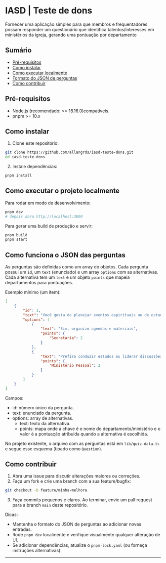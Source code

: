# IASD | Teste de dons

Fornecer uma aplicação simples para que membros e frequentadores possam responder um questionário que identifica talentos/interesses em ministérios da igreja, gerando uma pontuação por departamento

## Sumário

- [Pré-requisitos](#pré-requisitos)
- [Como instalar](#como-instalar)
- [Como executar localmente](#como-executar-o-projeto-localmente)
- [Formato do JSON de perguntas](#como-funciona-o-json-das-perguntas)
- [Como contribuir](#como-contribuir)

## Pré-requisitos

- Node.js (recomendado: >= 18.16.0)compatíveis.
- pnpm >= 10.x


## Como instalar

1. Clone este repositório:

```bash
git clone https://github.com/allangrds/iasd-teste-dons.git
cd iasd-teste-dons
```

2. Instale dependências:

```bash
pnpm install
```

## Como executar o projeto localmente

Para rodar em modo de desenvolvimento:

```bash
pnpm dev
# depois abra http://localhost:3000
```

Para gerar uma build de produção e servir:

```bash
pnpm build
pnpm start
```

## Como funciona o JSON das perguntas

As perguntas são definidas como um array de objetos. Cada pergunta possui um `id`, um `text` (enunciado) e um array `options` com as alternativas. Cada alternativa tem um `text` e um objeto `points` que mapeia departamentos para pontuações.

Exemplo mínimo (um item):

```json
[
	{
		"id": 1,
		"text": "Você gosta de planejar eventos espirituais ou de estudo?",
		"options": [
			{
				"text": "Sim, organizo agendas e materiais",
				"points": {
					"Secretaria": 2
				}
			},
			{
				"text": "Prefiro conduzir estudos ou liderar discussões",
				"points": {
					"Ministério Pessoal": 2
				}
			}
		]
	}
]
```

Campos:
- id: número único da pergunta.
- text: enunciado da pergunta.
- options: array de alternativas.
	- text: texto da alternativa.
	- points: mapa onde a chave é o nome do departamento/ministério e o valor é a pontuação atribuída quando a alternativa é escolhida.

No projeto existente, o arquivo com as perguntas está em `lib/quiz-data.ts` e segue esse esquema (tipado como `Question`).

## Como contribuir

1. Abra uma issue para discutir alterações maiores ou correções.
2. Faça um fork e crie uma branch com a sua feature/bugfix:

```bash
git checkout -b feature/minha-melhora
```

3. Faça commits pequenos e claros. Ao terminar, envie um pull request para a branch `main` deste repositório.

Dicas:
- Mantenha o formato do JSON de perguntas ao adicionar novas entradas.
- Rode `pnpm dev` localmente e verifique visualmente qualquer alteração de UI.
- Se adicionar dependências, atualize o `pnpm-lock.yaml` (ou forneça instruções alternativas).

---